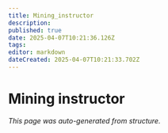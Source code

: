```yaml
---
title: Mining_instructor
description: 
published: true
date: 2025-04-07T10:21:36.126Z
tags: 
editor: markdown
dateCreated: 2025-04-07T10:21:33.702Z
---
```


# Mining instructor

*This page was auto-generated from structure.*